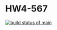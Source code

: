 # HW4-567
[![build status of main](https://travis-ci.com/Arceus1ooo/HW4-567.svg?branch=HW05a_Mocking)](https://travis-ci.com/Arceus1ooo/HW4-567)
